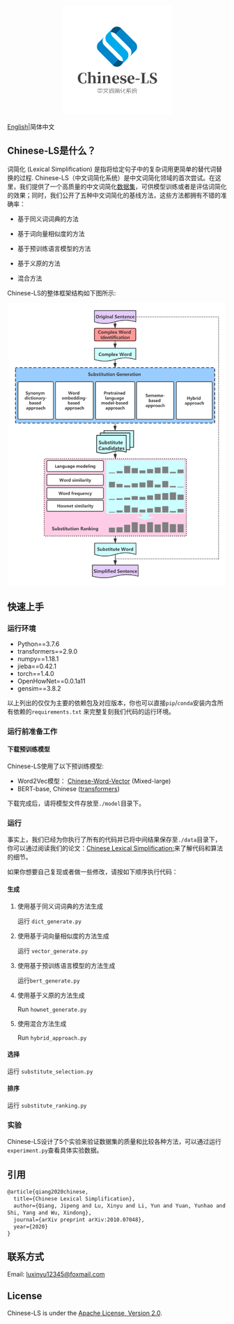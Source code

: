 <p align="center"><img src="./docs/img/logo.png" width = "250"  alt="Chinese-LS Logo"/></p>

[English](README.md)|简体中文

## Chinese-LS是什么？

词简化 (Lexical Simplification) 是指将给定句子中的复杂词用更简单的替代词替换的过程. Chinese-LS（中文词简化系统）是中文词简化领域的首次尝试。在这里，我们提供了一个高质量的中文词简化[数据集](./dataset/annotation_data.csv)，可供模型训练或者是评估词简化的效果；同时，我们公开了五种中文词简化的基线方法，这些方法都拥有不错的准确率： 

- 基于同义词词典的方法

- 基于词向量相似度的方法

- 基于预训练语言模型的方法

- 基于义原的方法

- 混合方法

Chinese-LS的整体框架结构如下图所示:

<p align="center"><img src="docs/img/Chinese_lexical_simplification_system.png" width = "500"  alt="Chinese-LS Framework"/></p>

## 快速上手

### 运行环境

- Python==3.7.6
- transformers==2.9.0
- numpy==1.18.1
- jieba==0.42.1
- torch==1.4.0
- OpenHowNet==0.0.1a11
- gensim==3.8.2

以上列出的仅仅为主要的依赖包及对应版本，你也可以直接```pip```/```conda```安装内含所有依赖的```requirements.txt``` 来完整复刻我们代码的运行环境。

### 运行前准备工作

#### 下载预训练模型

Chinese-LS使用了以下预训练模型:

- Word2Vec模型： [Chinese-Word-Vector](https://github.com/Embedding/Chinese-Word-Vectors) (Mixed-large)
- BERT-base, Chinese ([transformers](https://huggingface.co/bert-base-chinese)) 

下载完成后，请将模型文件存放至```./model```目录下。

### 运行

事实上，我们已经为你执行了所有的代码并已将中间结果保存至```./data```目录下，你可以通过阅读我们的论文：[Chinese Lexical Simplification:](https://arxiv.org/abs/2010.07048)来了解代码和算法的细节。

如果你想要自己复现或者做一些修改，请按如下顺序执行代码：

#### 生成

1. 使用基于同义词词典的方法生成

	运行 ```dict_generate.py```
	
2. 使用基于词向量相似度的方法生成

	运行 ```vector_generate.py```

3. 使用基于预训练语言模型的方法生成

	运行```bert_generate.py```

4. 使用基于义原的方法生成

	Run ```hownet_generate.py```

5. 使用混合方法生成

	Run ```hybrid_approach.py```

#### 选择

运行 ```substitute_selection.py```

#### 排序

运行 ```substitute_ranking.py```

### 实验

Chinese-LS设计了5个实验来验证数据集的质量和比较各种方法，可以通过运行 ```experiment.py```查看具体实验数据。

## 引用

```
@article{qiang2020chinese,
  title={Chinese Lexical Simplification},
  author={Qiang, Jipeng and Lu, Xinyu and Li, Yun and Yuan, Yunhao and Shi, Yang and Wu, Xindong},
  journal={arXiv preprint arXiv:2010.07048},
  year={2020}
}
```

## 联系方式

Email: luxinyu12345@foxmail.com

## License

Chinese-LS is under the [Apache License, Version 2.0](https://github.com/luxinyu1/Chinese-LS/blob/master/LICENSE).